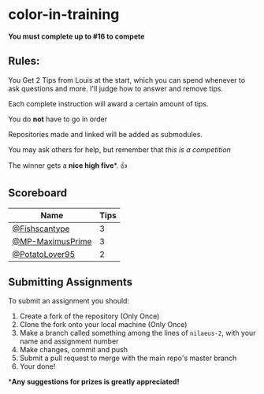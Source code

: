# color-in-training

**You must complete up to #16 to compete**

## Rules:

You Get 2 Tips from Louis at the start, which you can spend whenever to ask questions and more. I'll judge how to answer and remove tips.

Each complete instruction will award a certain amount of tips.

You do **not** have to go in order

Repositories made and linked will be added as submodules.

You may ask others for help, but remember that *this is a competition*

The winner gets a **nice high five***. 👍

## Scoreboard

| Name                                                   | Tips |
|--------------------------------------------------------|------|
| [@Fishscantype](https://github.com/Fishscantype)       | 3 |
| [@MP-MaximusPrime](https://github.com/MP-MaximusPrime) | 3 |
| [@PotatoLover95](https://github.com/PotatoLover95)     | 2 |

## Submitting Assignments

To submit an assignment you should:

1. Create a fork of the repository (Only Once)
2. Clone the fork onto your local machine (Only Once)
3. Make a branch called something among the lines of `nilaeus-2`, with your name and assignment number
4. Make changes, commit and push
5. Submit a pull request to merge with the main repo's master branch
6. Your done!

***Any suggestions for prizes is greatly appreciated!**
